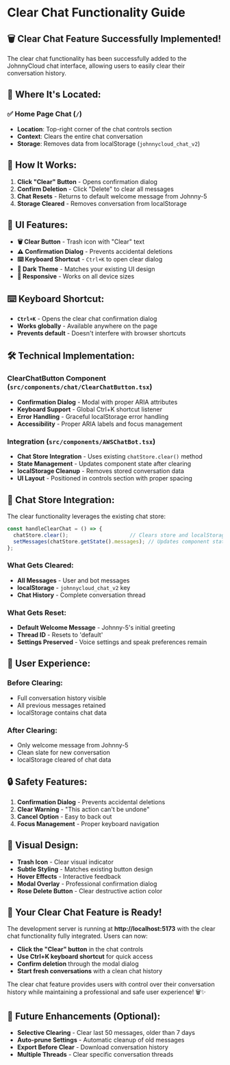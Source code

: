 # Clear Chat Functionality Guide

## 🗑️ **Clear Chat Feature Successfully Implemented!**

The clear chat functionality has been successfully added to the JohnnyCloud chat interface, allowing users to easily clear their conversation history.

## 📍 **Where It's Located:**

### ✅ **Home Page Chat** (`/`)
- **Location**: Top-right corner of the chat controls section
- **Context**: Clears the entire chat conversation
- **Storage**: Removes data from localStorage (`johnnycloud_chat_v2`)

## 🎯 **How It Works:**

1. **Click "Clear" Button** - Opens confirmation dialog
2. **Confirm Deletion** - Click "Delete" to clear all messages
3. **Chat Resets** - Returns to default welcome message from Johnny-5
4. **Storage Cleared** - Removes conversation from localStorage

## 🎨 **UI Features:**

- **🗑️ Clear Button** - Trash icon with "Clear" text
- **⚠️ Confirmation Dialog** - Prevents accidental deletions
- **⌨️ Keyboard Shortcut** - `Ctrl+K` to open clear dialog
- **🎨 Dark Theme** - Matches your existing UI design
- **📱 Responsive** - Works on all device sizes

## ⌨️ **Keyboard Shortcut:**

- **`Ctrl+K`** - Opens the clear chat confirmation dialog
- **Works globally** - Available anywhere on the page
- **Prevents default** - Doesn't interfere with browser shortcuts

## 🛠️ **Technical Implementation:**

### **ClearChatButton Component** (`src/components/chat/ClearChatButton.tsx`)
- **Confirmation Dialog** - Modal with proper ARIA attributes
- **Keyboard Support** - Global Ctrl+K shortcut listener
- **Error Handling** - Graceful localStorage error handling
- **Accessibility** - Proper ARIA labels and focus management

### **Integration** (`src/components/AWSChatBot.tsx`)
- **Chat Store Integration** - Uses existing `chatStore.clear()` method
- **State Management** - Updates component state after clearing
- **localStorage Cleanup** - Removes stored conversation data
- **UI Layout** - Positioned in controls section with proper spacing

## 🔧 **Chat Store Integration:**

The clear functionality leverages the existing chat store:

```typescript
const handleClearChat = () => {
  chatStore.clear();                    // Clears store and localStorage
  setMessages(chatStore.getState().messages); // Updates component state
};
```

### **What Gets Cleared:**
- **All Messages** - User and bot messages
- **localStorage** - `johnnycloud_chat_v2` key
- **Chat History** - Complete conversation thread

### **What Gets Reset:**
- **Default Welcome Message** - Johnny-5's initial greeting
- **Thread ID** - Resets to 'default'
- **Settings Preserved** - Voice settings and speak preferences remain

## 🎯 **User Experience:**

### **Before Clearing:**
- Full conversation history visible
- All previous messages retained
- localStorage contains chat data

### **After Clearing:**
- Only welcome message from Johnny-5
- Clean slate for new conversation
- localStorage cleared of chat data

## 🔒 **Safety Features:**

1. **Confirmation Dialog** - Prevents accidental deletions
2. **Clear Warning** - "This action can't be undone"
3. **Cancel Option** - Easy to back out
4. **Focus Management** - Proper keyboard navigation

## 🎨 **Visual Design:**

- **Trash Icon** - Clear visual indicator
- **Subtle Styling** - Matches existing button design
- **Hover Effects** - Interactive feedback
- **Modal Overlay** - Professional confirmation dialog
- **Rose Delete Button** - Clear destructive action color

## 🚀 **Your Clear Chat Feature is Ready!**

The development server is running at **http://localhost:5173** with the clear chat functionality fully integrated. Users can now:

- **Click the "Clear" button** in the chat controls
- **Use Ctrl+K keyboard shortcut** for quick access
- **Confirm deletion** through the modal dialog
- **Start fresh conversations** with a clean chat history

The clear chat feature provides users with control over their conversation history while maintaining a professional and safe user experience! 🗑️✨

## 🔄 **Future Enhancements (Optional):**

- **Selective Clearing** - Clear last 50 messages, older than 7 days
- **Auto-prune Settings** - Automatic cleanup of old messages
- **Export Before Clear** - Download conversation history
- **Multiple Threads** - Clear specific conversation threads







